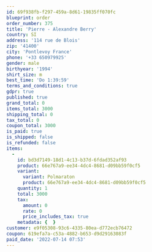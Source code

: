 ```yaml
---
id: 69f938fb-f297-459a-8d61-19835ff070fc
blueprint: order
order_number: 375
title: 'Pierre - Alexandre Berry'
country: SI
address: '114 rue de Blois'
zip: '41400'
city: 'Pontlevoy France'
phone: '+33 650979925'
gender: male
birthyear: '1994'
shirt_size: m
best_time: 'Do 1:39:59'
terms_and_conditions: true
gdpr: true
published: true
grand_total: 0
items_total: 3000
shipping_total: 0
tax_total: 0
coupon_total: 3000
is_paid: true
is_shipped: false
is_refunded: false
items:
  -
    id: bd3d7149-18d1-4c13-b37d-6fdad352af93
    product: 66e767a9-ee34-4dc4-8681-d09bb59f0cf5
    variant:
      variant: Polmaraton
      product: 66e767a9-ee34-4dc4-8681-d09bb59f0cf5
    quantity: 1
    total: 3000
    tax:
      amount: 0
      rate: 0
      price_includes_tax: true
    metadata: {  }
customer: e9f05308-93c6-4335-80ea-d772ecb76472
coupon: 619efa7a-c53a-4882-b653-d9d29163083f
paid_date: '2022-07-14 07:53'
---
```

